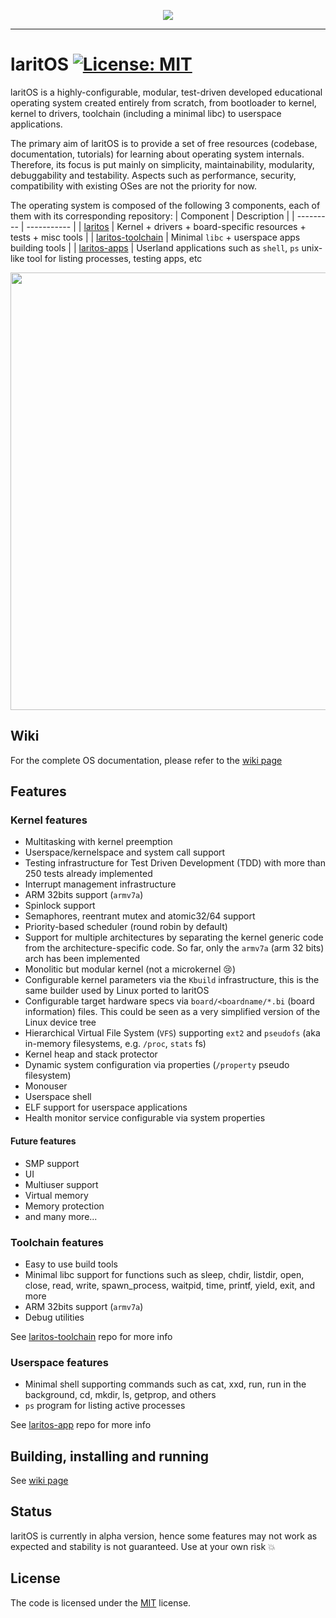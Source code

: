 
<p align="center">
    <img src="https://bit.ly/laritos">
</p>


***

# laritOS  [![License: MIT](https://img.shields.io/badge/License-MIT-yellow.svg)](https://opensource.org/licenses/MIT)

laritOS is a highly-configurable, modular, test-driven developed educational operating system created entirely from scratch, from bootloader to kernel, kernel to drivers, toolchain (including a minimal libc) to userspace applications.

The primary aim of laritOS is to provide a set of free resources (codebase, documentation, tutorials) for learning about operating system internals. Therefore, its focus is put mainly on simplicity, maintainability, modularity, debuggability and testability.
Aspects such as performance, security, compatibility with existing OSes are not the priority for now.

The operating system is composed of the following 3 components, each of them with its corresponding repository:
| Component  | Description |
| ---------  | ----------- |
| [laritos](https://github.com/lzungri/laritos)  | Kernel + drivers + board-specific resources + tests + misc tools  |
| [laritos-toolchain](https://github.com/lzungri/laritos-toolchain)  | Minimal `libc` + userspace apps building tools  |
| [laritos-apps](https://github.com/lzungri/laritos-apps) | Userland applications such as `shell`, `ps` unix-like tool for listing processes, testing apps, etc


<p align="center">
    <img src="https://github.com/lzungri/laritos/wiki/resources/home.gif" width="700">
</p>

## Wiki
For the complete OS documentation, please refer to the [wiki page](https://github.com/lzungri/laritos/wiki)

## Features
### Kernel features
* Multitasking with kernel preemption
* Userspace/kernelspace and system call support
* Testing infrastructure for Test Driven Development (TDD) with more than 250 tests already implemented
* Interrupt management infrastructure
* ARM 32bits support (`armv7a`)
* Spinlock support
* Semaphores, reentrant mutex and atomic32/64 support
* Priority-based scheduler (round robin by default)
* Support for multiple architectures by separating the kernel generic code from the architecture-specific code. So far, only the `armv7a` (arm 32 bits) arch has been implemented
* Monolitic but modular kernel (not a microkernel :cry:)
* Configurable kernel parameters via the `Kbuild` infrastructure, this is the same builder used by Linux ported to laritOS
* Configurable target hardware specs via `board/<boardname/*.bi` (board information) files. This could be seen as a very simplified version of the Linux device tree 
* Hierarchical Virtual File System (`VFS`) supporting `ext2` and `pseudofs` (aka in-memory filesystems, e.g. `/proc`, `stats` fs)
* Kernel heap and stack protector
* Dynamic system configuration via properties (`/property` pseudo filesystem)
* Monouser
* Userspace shell
* ELF support for userspace applications
* Health monitor service configurable via system properties

#### Future features
* SMP support
* UI
* Multiuser support
* Virtual memory
* Memory protection
* and many more...

### Toolchain features

* Easy to use build tools
* Minimal libc support for functions such as sleep, chdir, listdir, open, close, read, write, spawn_process, waitpid, time, printf, yield, exit, and more
* ARM 32bits support (`armv7a`)
* Debug utilities

See [laritos-toolchain](https://github.com/lzungri/laritos-toolchain) repo for more info

### Userspace features

* Minimal shell supporting commands such as cat, xxd, run, run in the background, cd, mkdir, ls, getprop, and others
* `ps` program for listing active processes

See [laritos-app](https://github.com/lzungri/laritos-app) repo for more info

## Building, installing and running

See [wiki page](https://github.com/lzungri/laritos/wiki)

## Status
laritOS is currently in alpha version, hence some features may not work as expected and stability is not guaranteed. Use at your own risk :boom:

## License 
The code is licensed under the [MIT](https://github.com/lzungri/laritos/blob/master/LICENSE.md) license.
